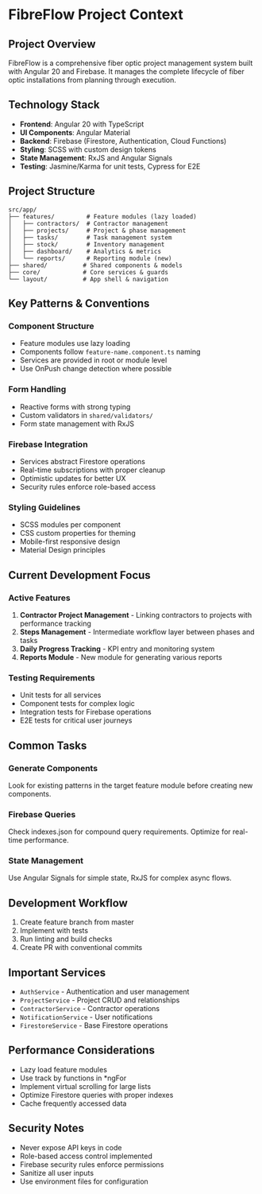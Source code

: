 # FibreFlow Project Context

## Project Overview
FibreFlow is a comprehensive fiber optic project management system built with Angular 20 and Firebase. It manages the complete lifecycle of fiber optic installations from planning through execution.

## Technology Stack
- **Frontend**: Angular 20 with TypeScript
- **UI Components**: Angular Material
- **Backend**: Firebase (Firestore, Authentication, Cloud Functions)
- **Styling**: SCSS with custom design tokens
- **State Management**: RxJS and Angular Signals
- **Testing**: Jasmine/Karma for unit tests, Cypress for E2E

## Project Structure
```
src/app/
├── features/         # Feature modules (lazy loaded)
│   ├── contractors/  # Contractor management
│   ├── projects/     # Project & phase management
│   ├── tasks/        # Task management system
│   ├── stock/        # Inventory management
│   ├── dashboard/    # Analytics & metrics
│   └── reports/      # Reporting module (new)
├── shared/          # Shared components & models
├── core/            # Core services & guards
└── layout/          # App shell & navigation
```

## Key Patterns & Conventions

### Component Structure
- Feature modules use lazy loading
- Components follow `feature-name.component.ts` naming
- Services are provided in root or module level
- Use OnPush change detection where possible

### Form Handling
- Reactive forms with strong typing
- Custom validators in `shared/validators/`
- Form state management with RxJS

### Firebase Integration
- Services abstract Firestore operations
- Real-time subscriptions with proper cleanup
- Optimistic updates for better UX
- Security rules enforce role-based access

### Styling Guidelines
- SCSS modules per component
- CSS custom properties for theming
- Mobile-first responsive design
- Material Design principles

## Current Development Focus

### Active Features
1. **Contractor Project Management** - Linking contractors to projects with performance tracking
2. **Steps Management** - Intermediate workflow layer between phases and tasks
3. **Daily Progress Tracking** - KPI entry and monitoring system
4. **Reports Module** - New module for generating various reports

### Testing Requirements
- Unit tests for all services
- Component tests for complex logic
- Integration tests for Firebase operations
- E2E tests for critical user journeys

## Common Tasks

### Generate Components
Look for existing patterns in the target feature module before creating new components.

### Firebase Queries
Check indexes.json for compound query requirements. Optimize for real-time performance.

### State Management
Use Angular Signals for simple state, RxJS for complex async flows.

## Development Workflow
1. Create feature branch from master
2. Implement with tests
3. Run linting and build checks
4. Create PR with conventional commits

## Important Services
- `AuthService` - Authentication and user management
- `ProjectService` - Project CRUD and relationships  
- `ContractorService` - Contractor operations
- `NotificationService` - User notifications
- `FirestoreService` - Base Firestore operations

## Performance Considerations
- Lazy load feature modules
- Use track by functions in *ngFor
- Implement virtual scrolling for large lists
- Optimize Firestore queries with proper indexes
- Cache frequently accessed data

## Security Notes
- Never expose API keys in code
- Role-based access control implemented
- Firebase security rules enforce permissions
- Sanitize all user inputs
- Use environment files for configuration